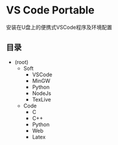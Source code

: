 # VS Code Portable
安装在U盘上的便携式VSCode程序及环境配置
## 目录
- (root)
   - Soft
      - VSCode
      - MinGW
      - Python
      - NodeJs
      - TexLive
   - Code
      - C
      - C++
      - Python
      - Web
      - Latex
